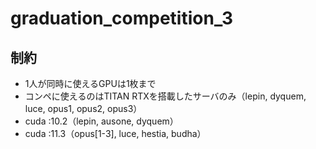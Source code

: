 # graduation_competition_3

## 制約
- 1人が同時に使えるGPUは1枚まで
- コンペに使えるのはTITAN RTXを搭載したサーバのみ（lepin, dyquem, luce, opus1, opus2, opus3）
- cuda :10.2（lepin, ausone, dyquem）
- cuda :11.3（opus[1-3], luce, hestia, budha）